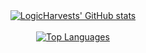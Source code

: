 <div align="center">
  <a href="https://github.com/logicharvest/github-readme-stats">
    <img src="https://github-readme-stats.vercel.app/api?username=LogicHarvest" alt="LogicHarvests' GitHub stats">
  </a>
</div>

<br>

<div align="center">
  <a href="https://github.com/logicharvest/github-readme-stats">
    <img src="https://github-readme-stats.vercel.app/api/top-langs/?username=LogicHarvest&layout=pie" alt="Top Languages">
  </a>
</div>
